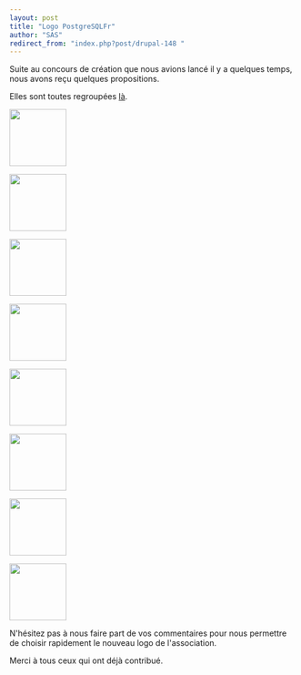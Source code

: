 ```yaml
---
layout: post
title: "Logo PostgreSQLFr"
author: "SAS"
redirect_from: "index.php?post/drupal-148 "
---
```



<p></p>

<!--more-->


<p>Suite au concours de création que nous avions lancé il y a quelques temps, nous avons reçu quelques propositions.</p>

<p>

Elles sont toutes regroupées <a href="http://dbadialog.free.fr/PGFr/logos.html" target="_blank">là</a>.

</p>

<p>

<a href="http://dbadialog.free.fr/PGFr/francophant2.png"><img src="http://dbadialog.free.fr/PGFr/francophant2.png" width="100" /></a>

<a href="http://dbadialog.free.fr/PGFr/postgrefr.png"><img src="http://dbadialog.free.fr/PGFr/postgrefr.png" width="100" /></a>

<a href="http://dbadialog.free.fr/PGFr/skeespin-1.png"><img src="http://dbadialog.free.fr/PGFr/skeespin-1.png" width="100" /></a>

<a href="http://dbadialog.free.fr/PGFr/postresqlfr.png"><img src="http://dbadialog.free.fr/PGFr/postresqlfr.png" width="100" /></a>

</p>

<p>

<a href="http://dbadialog.free.fr/PGFr/postgresqlfr4.png"><img src="http://dbadialog.free.fr/PGFr/postgresqlfr4.png" width="100" /></a>

<a href="http://dbadialog.free.fr/PGFr/francophant.png"><img src="http://dbadialog.free.fr/PGFr/francophant.png" height="100" /></a>

<a href="http://dbadialog.free.fr/PGFr/skeespin-2.png"><img src="http://dbadialog.free.fr/PGFr/skeespin-2.png" height="100" /></a>

<a href="http://dbadialog.free.fr/PGFr/postgresqlfr.gif"><img src="http://dbadialog.free.fr/PGFr/postgresqlfr.gif" width="100" /></a>

</p>

<p>

N'hésitez pas à nous faire part de vos commentaires pour nous permettre de choisir rapidement le nouveau logo de l'association.

</p>

<p>

Merci à tous ceux qui ont déjà contribué.

</p>